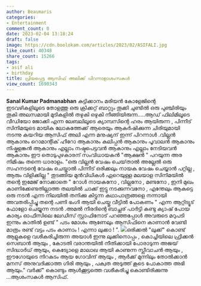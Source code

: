 ```yaml
---
author: Beaumaris
categories:
- Entertainment
comment_count: 0
date: 2023-02-04 13:18:24
draft: false
image: https://cdn.boolokam.com/articles/2023/02/ASIFALI.jpg
like_count: 40348
share_count: 15266
tags:
- asif ali
- birthday
title: പ്രിയപ്പെട്ട ആസിഫ് അലിക്ക് പിറന്നാളാശംസകൾ
view_count: 1690343
---
```


**Sanal Kumar Padmanabhan** കുട്ടിക്കാനം മരിയൻ കോളേജിന്റെ ഇടവഴികളിലൂടെ തോളത്തു ഒരു ക്രിക്കറ്റ് ബാറ്റും തൂക്കി ചുണ്ടിൽ ഒരു പുഞ്ചിരിയും തൂകി അലസമായി മുടികളിൽ തഴുകി ഒഴുകി നീങ്ങിയിരുന്ന.....ആഡ് ഫിലിമിലൂടെ വീഡിയോ ജോക്കി എന്ന ലേബലിലൂടെ ക്യാമ്പസിന്റെ ഹരം ആയിരുന്ന , പിന്നീട് സിനിമയുടെ മായിക ലോകത്തേക്ക് ആരെയും ആകർഷിക്കുന്ന ചിരിയുമായി നടന്നു കയറിയ ആസിഫ് അലി എന്ന മനുഷ്യന് ഇന്ന് പിറന്നാൾ .വില്ലൻ ആകാനും റൊമാന്റിക് ഹീറോ ആകാനും കലിപ്പൻ ആകാനും പൂവാലൻ ആകാനും നിഷ്കളങ്കൻ ആകാനും എല്ലാം നഷ്ടപെട്ടവൻ ആകാനും എല്ലാം നേടിയവൻ ആകാനും ഈ തൊടുപുഴകാരന് സംവിധായകൻ "ആക്ഷൻ " പറയുന്ന അര നിമിഷം തന്നെ ധാരാളം. "ഒരു വില്ലൻ വേഷം ചെയ്‌താൽ അല്ലേൽ ഒരു സഹനടന്റെ വേഷം ചെയ്താൽ പിന്നീട് ഒരിക്കലും നായക വേഷം ചെയ്യാൻ പറ്റില്ല , ആരും വിളിക്കില്ല " തുടങ്ങിയ മുൻവിധികൾ ഏറെയുള്ള മലയാള സിനിമയിൽ തന്റെ ഇമേജ് നോക്കാതെ " റോൾ നായകനോ , വില്ലനോ , മണ്ടനോ , ഇനി മുഖം കാണിക്കേണ്ടതില്ലാത്ത തലയിൽ ചാക്ക് ഇട്ടു നടക്കുന്നവനോ , എന്തേലും ആകട്ടെ ഒരു നടൻ എന്ന നിലയിൽ തനിക്കു കിട്ടുന്ന കഥാപാത്രങ്ങളെ നന്നായി അവതരിപ്പിച്ചു തന്റെ പണി ഭംഗി ആയി ചെയ്തു വീട്ടിൽ പോകണം " എന്ന ആറ്റിട്യൂട് ഫോളോ ചെയ്യുന്ന നടൻ .അമൽ നീരദിന്റെ ബാച്ലര് പാർട്ടി കണ്ടു ക്യാഷ് പോയ കാര്യം ഓഫീസിലെ ലേഡീസ് സ്റ്റാഫിനോട് പറഞ്ഞപ്പോൾ അവരുടെ മറുപടി ഇന്നും കാതിൽ ഉണ്ട് " പടം മോശം ആണേലും ആസിഫിനെ കാണാൻ വേണ്ടി മാത്രം രണ്ട് വട്ടം പടം കാണാം ! എന്നാ ലുക്കാ ! ". ![](https://cdn.boolokam.com/articles/2023/02/ASIFALI.jpg)ഒരിക്കൽ "ലുക്ക്" കൊണ്ട് ആളുകളെ വശീകരിച്ചിരുന്ന അയാൾ ഇന്നു ലുക്കിനൊപ്പം , കൊച്ചിയിലെ ഫ്രീക്കൻ സെബാൻ ആയും , കോടതി വരാന്തയിൽ നീതിക്കായി പോരാടുന്ന അജയ് സിദ്ധാർധ് ആയും, കെട്യോളെ മാലാഖ ആയി കാണുന്ന സ്ലീവാചൻ ആയും , ഈഗോയുടെ നിറകുടം ആയ ഗോവിന്ദ് ആയും , ആർക്ക് മുന്നിലും തോൽക്കാൻ മനസ് അനുവദിക്കാത്ത ഗിരി ആയും , പക്വത അടുത്ത് കൂടെ പോകാത്ത അഭി ആയും." വർക്ക്" കൊണ്ടും ആൾക്കൂട്ടത്തെ വശീകരിച്ചു കൊണ്ടിരിക്കുന്നു ...ആശംസകൾ ആസിഫ്.